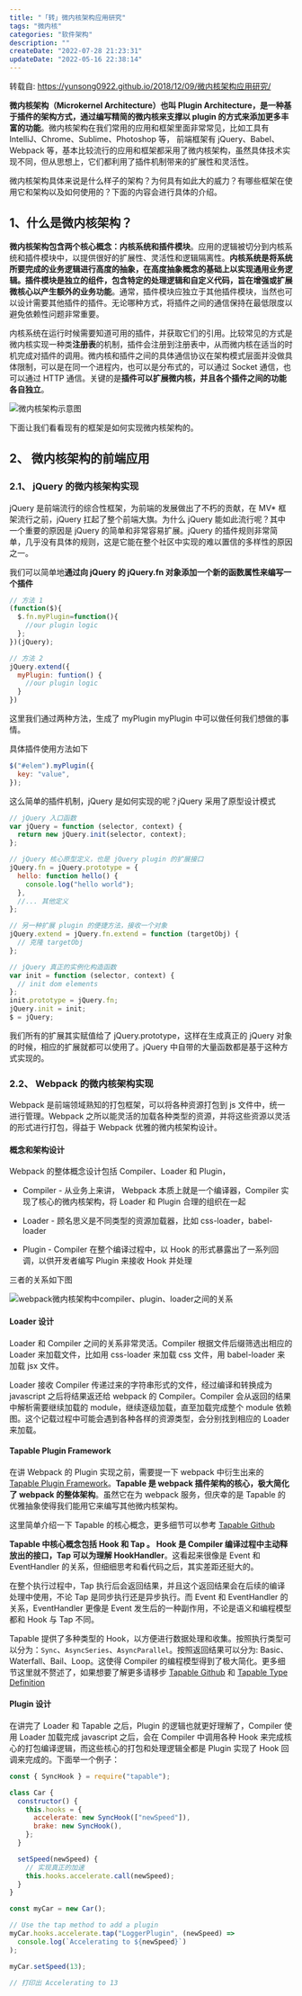 ```yaml
---
title: "「转」微内核架构应用研究"
tags: "微内核"
categories: "软件架构"
description: ""
createDate: "2022-07-28 21:23:31"
updateDate: "2022-05-16 22:38:14"
---
```


转载自: https://yunsong0922.github.io/2018/12/09/微内核架构应用研究/

**微内核架构（Microkernel Architecture）也叫 Plugin Architecture，是一种基于插件的架构方式，通过编写精简的微内核来支撑以 plugin 的方式来添加更多丰富的功能**。微内核架构在我们常用的应用和框架里面非常常见，比如工具有 IntelliJ、Chrome、Sublime、Photoshop 等， 前端框架有 jQuery、Babel、Webpack 等，基本比较流行的应用和框架都采用了微内核架构，虽然具体技术实现不同，但从思想上，它们都利用了插件机制带来的扩展性和灵活性。

微内核架构具体来说是什么样子的架构？为何具有如此大的威力？有哪些框架在使用它和架构以及如何使用的？下面的内容会进行具体的介绍。

## 1、什么是微内核架构？

**微内核架构包含两个核心概念：内核系统和插件模块**。应用的逻辑被切分到内核系统和插件模块中，以提供很好的扩展性、灵活性和逻辑隔离性。**内核系统是将系统所要完成的业务逻辑进行高度的抽象，在高度抽象概念的基础上以实现通用业务逻辑。插件模块是独立的组件，包含特定的处理逻辑和自定义代码，旨在增强或扩展微核心以产生额外的业务功能**。通常，插件模块应独立于其他插件模块，当然也可以设计需要其他插件的插件。无论哪种方式，将插件之间的通信保持在最低限度以避免依赖性问题非常重要。

内核系统在运行时候需要知道可用的插件，并获取它们的引用。比较常见的方式是微内核实现一种类**注册表**的机制，插件会注册到注册表中，从而微内核在适当的时机完成对插件的调用。微内核和插件之间的具体通信协议在架构模式层面并没做具体限制，可以是在同一个进程内，也可以是分布式的，可以通过 Socket 通信，也可以通过 HTTP 通信。关键的是**插件可以扩展微内核，并且各个插件之间的功能各自独立**。

![微内核架构示意图](/img/microkernel-architecture-0.png)

下面让我们看看现有的框架是如何实现微内核架构的。

## 2、 微内核架构的前端应用

### 2.1、 jQuery 的微内核架构实现

jQuery 是前端流行的综合性框架，为前端的发展做出了不朽的贡献，在 MV\* 框架流行之前，jQuery 扛起了整个前端大旗。为什么 jQuery 能如此流行呢？其中一个重要的原因是 jQuery 的简单和非常容易扩展。jQuery 的插件规则非常简单，几乎没有具体的规则，这是它能在整个社区中实现的难以置信的多样性的原因之一。

我们可以简单地**通过向 jQuery 的 jQuery.fn 对象添加一个新的函数属性来编写一个插件**

```js
// 方法 1
(function($){
  $.fn.myPlugin=function(){
    //our plugin logic
  };
})(jQuery);

// 方法 2
jQuery.extend({
  myPlugin: funtion() {
    //our plugin logic
  }
})
```

这里我们通过两种方法，生成了 myPlugin myPlugin 中可以做任何我们想做的事情。

具体插件使用方法如下

```js
$("#elem").myPlugin({
  key: "value",
});
```

这么简单的插件机制，jQuery 是如何实现的呢？jQuery 采用了原型设计模式

```js
// jQuery 入口函数
var jQuery = function (selector, context) {
  return new jQuery.init(selector, context);
};

// jQuery 核心原型定义，也是 jQuery plugin 的扩展接口
jQuery.fn = jQuery.prototype = {
  hello: function hello() {
    console.log("hello world");
  },
  //... 其他定义
};

// 另一种扩展 plugin 的便捷方法，接收一个对象
jQuery.extend = jQuery.fn.extend = function (targetObj) {
  // 克隆 targetObj
};

// jQuery 真正的实例化构造函数
var init = function (selector, context) {
  // init dom elements
};
init.prototype = jQuery.fn;
jQuery.init = init;
$ = jQuery;
```

我们所有的扩展其实赋值给了 jQuery.prototype，这样在生成真正的 jQuery 对象的时候，相应的扩展就都可以使用了。jQuery 中自带的大量函数都是基于这种方式实现的。

### 2.2、 Webpack 的微内核架构实现

Webpack 是前端领域熟知的打包框架，可以将各种资源打包到 js 文件中，统一进行管理。Webpack 之所以能灵活的加载各种类型的资源，并将这些资源以灵活的形式进行打包，得益于 Webpack 优雅的微内核架构设计。

#### 概念和架构设计

Webpack 的整体概念设计包括 Compiler、Loader 和 Plugin，

- Compiler - 从业务上来讲， Webpack 本质上就是一个编译器，Compiler 实现了核心的微内核架构，将 Loader 和 Plugin 合理的组织在一起

- Loader - 顾名思义是不同类型的资源加载器，比如 css-loader，babel-loader

- Plugin - Compiler 在整个编译过程中，以 Hook 的形式暴露出了一系列回调，以供开发者编写 Plugin 来接收 Hook 并处理

三者的关系如下图

![webpack微内核架构中compiler、plugin、loader之间的关系](/img/microkernel-architecture-1.png)

#### Loader 设计

Loader 和 Compiler 之间的关系非常灵活。Compiler 根据文件后缀筛选出相应的 Loader 来加载文件，比如用 css-loader 来加载 css 文件，用 babel-loader 来加载 jsx 文件。

Loader 接收 Compiler 传递过来的字符串形式的文件，经过编译和转换成为 javascript 之后将结果返还给 webpack 的 Compiler。Compiler 会从返回的结果中解析需要继续加载的 module，继续逐级加载，直至加载完成整个 module 依赖图。这个记载过程中可能会遇到各种各样的资源类型，会分别找到相应的 Loader 来加载。

#### Tapable Plugin Framework

在讲 Webpack 的 Plugin 实现之前，需要提一下 webpack 中衍生出来的 [Tapable Plugin Framework](https://github.com/webpack/tapable)。**Tapable 是 webpack 插件架构的核心，极大简化了 webpack 的整体架构**。虽然它在为 webpack 服务，但庆幸的是 Tapable 的优雅抽象使得我们能用它来编写其他微内核架构。

这里简单介绍一下 Tapable 的核心概念，更多细节可以参考 [Tapable Github](https://github.com/webpack/tapable)

**Tapable 中核心概念包括 Hook 和 Tap 。 Hook 是 Compiler 编译过程中主动释放出的接口，Tap 可以为理解 HookHandler**。这看起来很像是 Event 和 EventHandler 的关系，但细细思考和看代码之后，其实差距还挺大的。

在整个执行过程中，Tap 执行后会返回结果，并且这个返回结果会在后续的编译处理中使用，不论 Tap 是同步执行还是异步执行。而 Event 和 EventHandler 的关系，EventHandler 更像是 Event 发生后的一种副作用，不论是语义和编程模型都和 Hook 与 Tap 不同。

Tapable 提供了多种类型的 Hook，以方便进行数据处理和收集。按照执行类型可以分为：`Sync`、`AsyncSeries`、`AsyncParallel`。按照返回结果可以分为: Basic、Waterfall、Bail、Loop。这使得 Compiler 的编程模型得到了极大简化。更多细节这里就不赘述了，如果想要了解更多请移步 [Tapable Github](https://github.com/webpack/tapable) 和 [Tapable Type Definition](https://www.npmjs.com/package/@types/tapable)

#### Plugin 设计

在讲完了 Loader 和 Tapable 之后，Plugin 的逻辑也就更好理解了，Compiler 使用 Loader 加载完成 javascript 之后，会在 Compiler 中调用各种 Hook 来完成核心的打包编译逻辑，而这些核心的打包和处理逻辑全都是 Plugin 实现了 Hook 回调来完成的。下面举一个例子：

```js
const { SyncHook } = require("tapable");

class Car {
  constructor() {
    this.hooks = {
      accelerate: new SyncHook(["newSpeed"]),
      brake: new SyncHook(),
    };
  }

  setSpeed(newSpeed) {
    // 实现真正的加速
    this.hooks.accelerate.call(newSpeed);
  }
}

const myCar = new Car();

// Use the tap method to add a plugin
myCar.hooks.accelerate.tap("LoggerPlugin", (newSpeed) =>
  console.log(`Accelerating to ${newSpeed}`)
);

myCar.setSpeed(13);

// 打印出 Accelerating to 13
```
